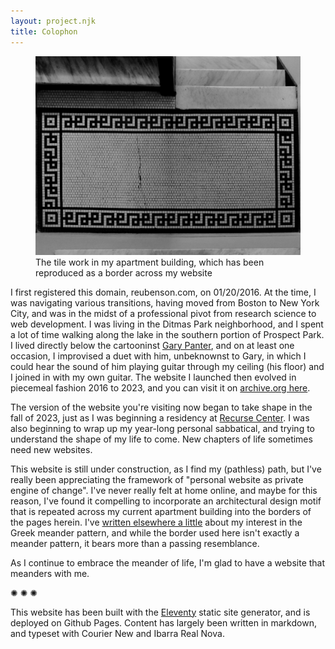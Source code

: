 ```yaml
---
layout: project.njk
title: Colophon
---
```

<figure class="figure-medium">
  <img src="/public/meander-tile.jpg" alt="photo of meander pattern in apartment building">
  <figcaption>The tile work in my apartment building, which has been reproduced as a border across my website</figcaption>
</figure>

I first registered this domain, reubenson.com, on 01/20/2016. At the time, I was navigating various transitions, having moved from Boston to New York City, and was in the midst of a professional pivot from research science to web development. I was living in the Ditmas Park neighborhood, and I spent a lot of time walking along the lake in the southern portion of Prospect Park. I lived directly below the cartooninst [Gary Panter](https://en.wikipedia.org/wiki/Gary_Panter), and on at least one occasion, I improvised a duet with him, unbeknownst to Gary, in which I could hear the sound of him playing guitar through my ceiling (his floor) and I joined in with my own guitar. The website I launched then evolved in piecemeal fashion 2016 to 2023, and you can visit it on [archive.org here](https://web.archive.org/web/20230406031235/https://reubenson.com/).

The version of the website you're visiting now began to take shape in the fall of 2023, just as I was beginning a residency at [Recurse Center](https://recurse.com). I was also beginning to wrap up my year-long personal sabbatical, and trying to understand the shape of my life to come. New chapters of life sometimes need new websites. 

This website is still under construction, as I find my (pathless) path, but I've really been appreciating the framework of "personal website as private engine of change". I've never really felt at home online, and maybe for this reason, I've found it compelling to incorporate an architectural design motif that is repeated across my current apartment building into the borders of the pages herein. I've [written elsewhere a little](https://medium.com/@reubenson/foray-into-3d-printing-with-clay-at-haystack-207064511cd) about my interest in the Greek meander pattern, and while the border used here isn't exactly a meander pattern, it bears more than a passing resemblance.

As I continue to embrace the meander of life, I'm glad to have a website that meanders with me.

<div class="divider-line">✺ ✺ ✺</div>

This website has been built with the [Eleventy](https://www.11ty.dev/) static site generator, and is deployed on Github Pages. Content has largely been written in markdown, and typeset with Courier New and <span class="ibarra">Ibarra Real Nova</span>.